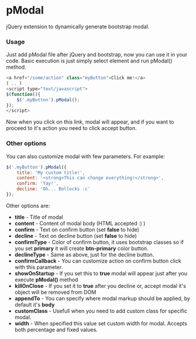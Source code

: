 # pModal

jQuery extension to dynamically generate bootstrap modal.

### Usage

Just add pModal file after jQuery and bootstrap, now you can use it in your code. Basic execution is just simply select element and run pModal() method.
```js
<a href="/some/action" class="myButton">Click me!</a>
( .. )
<script type="text/javascript">
$(function(){
    $('.myButton').pModal();
});
</script>
```
Now when you click on this link, modal will appear, and if you want to proceed to it's action you need to click accept button.
  
### Other options
You can also customize modal with few parameters. For example:
```js
$('.myButton').pModal({
    title: 'My custom title!',
    content: '<strong>This can change everything!</strong>',
    confirm: 'Yay!',
    decline: 'Oh... Bollocks :c'
});
```

Other options are:
- **title** - Title of modal
- **content** - Content of modal body (HTML accepted :) )
- **confirm** - Text on confirm button (set **false** to hide)
- **decline** - Text on decline button (set **false** to hide)
- **confirmType** - Color of confirm button, it uses bootstrap classes so if you set **primary** it will create **btn-primary** color button.
- **declineType** - Same as above, just for the decline button.
- **confirmCallback** - You can customize action on confirm button click with this parameter.
- **showOnStartup** - If you set this to **true** modal will appear just after you execute **pModal()** method
- **killOnClose** - If you set it to **true** after you decline or, accept modal it's object will be removed from DOM
- **appendTo** - You can specify where modal markup should be applied, by default it's **body**
- **customClass** - Usefull when you need to add custom class for specific modal.
- **width** - When specified this value set custom width for modal. Accepts both percentage and fixed values.
